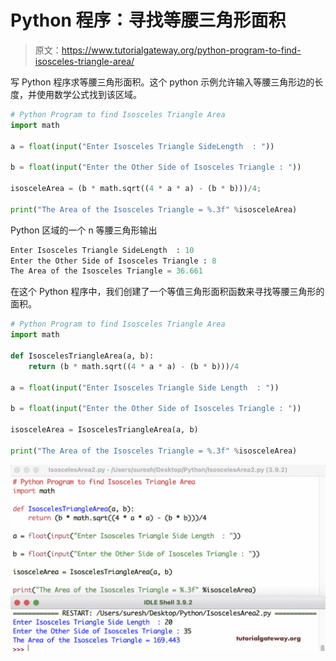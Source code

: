 # Python 程序：寻找等腰三角形面积

> 原文：<https://www.tutorialgateway.org/python-program-to-find-isosceles-triangle-area/>

写 Python 程序求等腰三角形面积。这个 python 示例允许输入等腰三角形边的长度，并使用数学公式找到该区域。

```py
# Python Program to find Isosceles Triangle Area
import math

a = float(input("Enter Isosceles Triangle SideLength  : "))

b = float(input("Enter the Other Side of Isosceles Triangle : "))

isosceleArea = (b * math.sqrt((4 * a * a) - (b * b)))/4;

print("The Area of the Isosceles Triangle = %.3f" %isosceleArea) 
```

Python 区域的一个 n 等腰三角形输出

```py
Enter Isosceles Triangle SideLength  : 10
Enter the Other Side of Isosceles Triangle : 8
The Area of the Isosceles Triangle = 36.661
```

在这个 Python 程序中，我们创建了一个等值三角形面积函数来寻找等腰三角形的面积。

```py
# Python Program to find Isosceles Triangle Area
import math

def IsoscelesTriangleArea(a, b):
    return (b * math.sqrt((4 * a * a) - (b * b)))/4

a = float(input("Enter Isosceles Triangle Side Length  : "))

b = float(input("Enter the Other Side of Isosceles Triangle : "))

isosceleArea = IsoscelesTriangleArea(a, b)

print("The Area of the Isosceles Triangle = %.3f" %isosceleArea) 
```

![Python Program to find Isosceles Triangle Area 2](img/18cb328f26cb73395fd3e0f908b2320c.png)